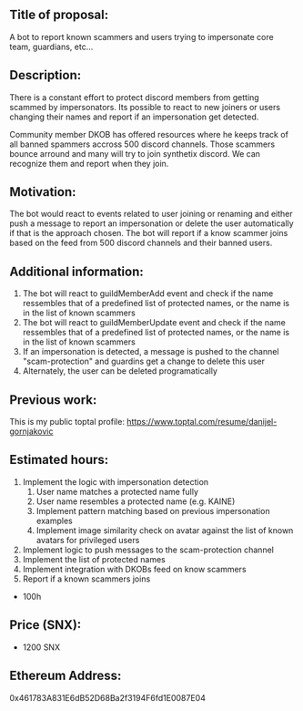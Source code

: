 ## Title of proposal: 
A bot to report known scammers and users trying to impersonate core team, guardians, etc...

## Description: 
There is a constant effort to protect discord members from getting scammed by impersonators.
Its possible to react to new joiners or users changing their names and report if an impersonation get detected.

Community member DKOB has offered resources where he keeps track of all banned spammers accross 500 discord channels.
Those scammers bounce arround and many will try to join synthetix discord. We can recognize them and report when they join.
## Motivation: 
The bot would react to events related to user joining or renaming and either push a message to report an impersonation or delete the user automatically if that is the approach chosen.
The bot will report if a know scammer joins based on the feed from 500 discord channels and their banned users.

## Additional information: 
1. The bot will react  to guildMemberAdd event and check if the name ressembles that of a predefined list of protected names, or the name is in the list of known scammers
2. The bot will react  to guildMemberUpdate event and check if the name ressembles that of a predefined list of protected names, or the name is in the list of known scammers
3. If an impersonation is detected, a message is pushed to the channel "scam-protection" and guardins get a change to delete this user
4. Alternately, the user can be deleted programatically
## Previous work: 
This is my public toptal profile: https://www.toptal.com/resume/danijel-gornjakovic

## Estimated hours: 
1. Implement the logic with impersonation detection
    1. User name matches a protected name fully
    2. User name resembles a protected name (e.g. KAINE)
    3. Implement pattern matching based on previous impersonation examples
    4. Implement image similarity check on avatar against the list of known avatars for privileged users
2. Implement logic to push messages to the scam-protection channel
3. Implement the list of protected names
4. Implement integration with DKOBs feed on know scammers
5. Report if a known scammers joins
- 100h


## Price (SNX): 
- 1200 SNX
## Ethereum Address: 
0x461783A831E6dB52D68Ba2f3194F6fd1E0087E04 
